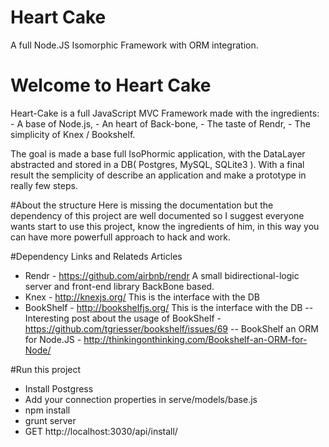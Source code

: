 Heart Cake
==========

A full Node.JS Isomorphic Framework with ORM integration.


# Welcome to Heart Cake

Heart-Cake is a full JavaScript MVC Framework made with the ingredients:
	- A base of Node.js,
	- An heart of Back-bone,
	- The taste of Rendr,
	- The simplicity of Knex / Bookshelf.

The goal is made a base full IsoPhormic application, with the DataLayer abstracted and stored in a DB( Postgres, MySQL, SQLite3 ).
With a final result the semplicity of describe an application and make a prototype in really few steps.

#About the structure
Here is missing the documentation but the dependency of this project are well documented so I suggest everyone wants start to use this project,
know the ingredients of him, in this way you can have more powerfull approach to hack and work.

#Dependency Links and Relateds Articles
- Rendr - https://github.com/airbnb/rendr A small bidirectional-logic server and front-end library BackBone based.
- Knex - http://knexjs.org/ This is the interface with the DB
- BookShelf - http://bookshelfjs.org/ This is the interface with the DB
-- Interesting post about the usage of BookShelf - https://github.com/tgriesser/bookshelf/issues/69
-- BookShelf an ORM for Node.JS - http://thinkingonthinking.com/Bookshelf-an-ORM-for-Node/

#Run this project
- Install Postgress
- Add your connection properties in serve/models/base.js
- npm install
- grunt server
- GET http://localhost:3030/api/install/